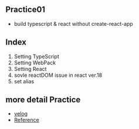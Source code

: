 ## Practice01
- build typescript & react without create-react-app

## Index
1. Setting TypeScript
2. Setting WebPack
3. Setting React
4. sovle reactDOM issue in react ver.18
5. set alias

## more detail Practice
- [velog](https://velog.io/@hancihu/React-%EA%B3%B5%EC%8B%9D-%EB%AC%B8%EC%84%9C-%EC%9D%BD%EA%B8%B0-0-CRA-%EC%97%86%EC%9D%B4-%EB%A6%AC%EC%95%A1%ED%8A%B8-%ED%83%80%EC%9E%85%EC%8A%A4%ED%81%AC%EB%A6%BD%ED%8A%B8-%EC%84%B8%ED%8C%85%ED%95%98%EA%B8%B0)
- [Reference](https://velog.io/@peacesong/create-react-app-%EC%97%86%EC%9D%B4-React-Typescript-%EA%B0%9C%EB%B0%9C-%ED%99%98%EA%B2%BD-%EC%84%B8%ED%8C%85%ED%95%98%EA%B8%B0)